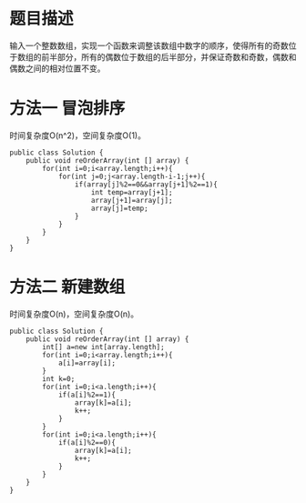 # 题目描述
输入一个整数数组，实现一个函数来调整该数组中数字的顺序，使得所有的奇数位于数组的前半部分，所有的偶数位于数组的后半部分，并保证奇数和奇数，偶数和偶数之间的相对位置不变。
# 方法一 冒泡排序
时间复杂度O(n^2)，空间复杂度O(1)。
```
public class Solution {
    public void reOrderArray(int [] array) {
        for(int i=0;i<array.length;i++){
            for(int j=0;j<array.length-i-1;j++){
                if(array[j]%2==0&&array[j+1]%2==1){
                    int temp=array[j+1];
                    array[j+1]=array[j];
                    array[j]=temp;
                }
            }
        }
    }
}
```
# 方法二 新建数组
时间复杂度O(n)，空间复杂度O(n)。
```
public class Solution {
    public void reOrderArray(int [] array) {
        int[] a=new int[array.length];
        for(int i=0;i<array.length;i++){
            a[i]=array[i];
        }
        int k=0;
        for(int i=0;i<a.length;i++){
            if(a[i]%2==1){
                array[k]=a[i];
                k++;
            }
        }
        for(int i=0;i<a.length;i++){
            if(a[i]%2==0){
                array[k]=a[i];
                k++;
            }
        }
    }
}
```
